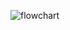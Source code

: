 ![flowchart](https://user-images.githubusercontent.com/94303488/144271737-ecc25b27-6617-4312-8f8c-7deb1fb8a1a9.jpg)
